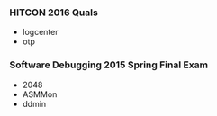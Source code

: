 ### HITCON 2016 Quals
- logcenter
- otp

### Software Debugging 2015 Spring Final Exam
- 2048
- ASMMon
- ddmin
